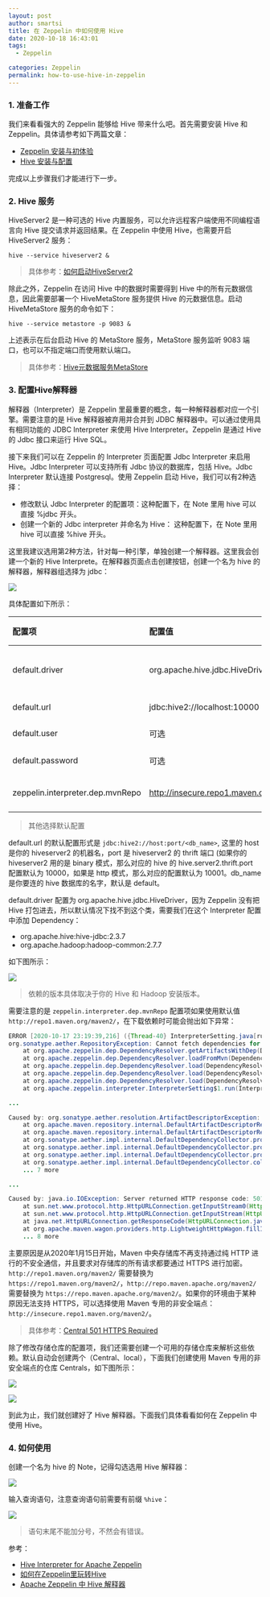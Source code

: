 ```yaml
---
layout: post
author: smartsi
title: 在 Zeppelin 中如何使用 Hive
date: 2020-10-18 16:43:01
tags:
  - Zeppelin

categories: Zeppelin
permalink: how-to-use-hive-in-zeppelin
---
```


### 1. 准备工作

我们来看看强大的 Zeppelin 能够给 Hive 带来什么吧。首先需要安装 Hive 和 Zeppelin。具体请参考如下两篇文章：
- [Zeppelin 安装与初体验](http://smartsi.club/zeppelin-install-and-config.html)
- [Hive 安装与配置](http://smartsi.club/hive-install-and-config.html)

完成以上步骤我们才能进行下一步。

### 2. Hive 服务

HiveServer2 是一种可选的 Hive 内置服务，可以允许远程客户端使用不同编程语言向 Hive 提交请求并返回结果。在 Zeppelin 中使用 Hive，也需要开启 HiveServer2 服务：
```
hive --service hiveserver2 &
```
> 具体参考：[如何启动HiveServer2](http://smartsi.club/how-to-config-and-start-hiveserver2.html)

除此之外，Zeppelin 在访问 Hive 中的数据时需要得到 Hive 中的所有元数据信息，因此需要部署一个 HiveMetaStore 服务提供 Hive 的元数据信息。启动 HiveMetaStore 服务的命令如下：
```
hive --service metastore -p 9083 &
```
上述表示在后台启动 Hive 的 MetaStore 服务，MetaStore 服务监听 9083 端口，也可以不指定端口而使用默认端口。

> 具体参考：[Hive元数据服务MetaStore](http://smartsi.club/hive-metastore-service.html)

### 3. 配置Hive解释器

解释器（Interpreter）是 Zeppelin 里最重要的概念，每一种解释器都对应一个引擎。需要注意的是 Hive 解释器被弃用并合并到 JDBC 解释器中。可以通过使用具有相同功能的 JDBC Interpreter 来使用 Hive Interpreter。Zeppelin 是通过 Hive 的 Jdbc 接口来运行 Hive SQL。

接下来我们可以在 Zeppelin 的 Interpreter 页面配置 Jdbc Interpreter 来启用 Hive。Jdbc Interpreter 可以支持所有 Jdbc 协议的数据库，包括 Hive。Jdbc Interpreter 默认连接 Postgresql。使用 Zeppelin 启动 Hive，我们可以有2种选择：
- 修改默认 Jdbc Interpreter 的配置项：这种配置下，在 Note 里用 hive 可以直接 %jdbc 开头。
- 创建一个新的 Jdbc interpreter 并命名为 Hive： 这种配置下，在 Note 里用 hive 可以直接 %hive 开头。

这里我建议选用第2种方法，针对每一种引擎，单独创建一个解释器。这里我会创建一个新的 Hive Interprete。在解释器页面点击创建按钮，创建一个名为 hive 的解释器，解释器组选择为 jdbc：

![](https://github.com/sjf0115/ImageBucket/blob/main/Zeppelin/how-to-use-hive-in-zeppelin-1.jpg?raw=true)

具体配置如下所示：

| 配置项     | 配置值     | 配置说明 |
| :------------- | :------------- | :------------- |
| default.driver       | org.apache.hive.jdbc.HiveDriver | JDBC驱动程序的类路径 |
| default.url | jdbc:hive2://localhost:10000 | 连接 URL |
| default.user | 可选 | 连接用户名 |
| default.password | 可选 | 连接密码 |
| zeppelin.interpreter.dep.mvnRepo | http://insecure.repo1.maven.org/maven2/ | Maven 远程仓库地址 |

> 其他选择默认配置

default.url 的默认配置形式是 `jdbc:hive2://host:port/<db_name>`, 这里的 host 是你的 hiveserver2 的机器名，port 是 hiveserver2 的 thrift 端口 (如果你的 hiveserver2 用的是 binary 模式，那么对应的 hive 的 hive.server2.thrift.port 配置默认为 10000，如果是 http 模式，那么对应的配置默认为 10001。db_name 是你要连的 hive 数据库的名字，默认是 default。

default.driver 配置为 org.apache.hive.jdbc.HiveDriver，因为 Zeppelin 没有把 Hive 打包进去，所以默认情况下找不到这个类，需要我们在这个 Interpreter 配置中添加 Dependency：
- org.apache.hive:hive-jdbc:2.3.7
- org.apache.hadoop:hadoop-common:2.7.7

如下图所示：

![](https://github.com/sjf0115/ImageBucket/blob/main/Zeppelin/how-to-use-hive-in-zeppelin-4.jpg?raw=true)

> 依赖的版本具体取决于你的 Hive 和 Hadoop 安装版本。

需要注意的是 `zeppelin.interpreter.dep.mvnRepo` 配置项如果使用默认值 `http://repo1.maven.org/maven2/`，在下载依赖时可能会抛出如下异常：
```java
ERROR [2020-10-17 23:19:39,216] ({Thread-40} InterpreterSetting.java[run]:840) - Error while downloading repos for interpreter group : jdbc, go to interpreter setting page click on edit and save it again to make this interpreter work properly. : Cannot fetch dependencies for org.apache.hive:hive-jdbc:2.3.7
org.sonatype.aether.RepositoryException: Cannot fetch dependencies for org.apache.hive:hive-jdbc:2.3.7
	at org.apache.zeppelin.dep.DependencyResolver.getArtifactsWithDep(DependencyResolver.java:179)
	at org.apache.zeppelin.dep.DependencyResolver.loadFromMvn(DependencyResolver.java:128)
	at org.apache.zeppelin.dep.DependencyResolver.load(DependencyResolver.java:76)
	at org.apache.zeppelin.dep.DependencyResolver.load(DependencyResolver.java:93)
	at org.apache.zeppelin.dep.DependencyResolver.load(DependencyResolver.java:85)
	at org.apache.zeppelin.interpreter.InterpreterSetting$1.run(InterpreterSetting.java:832)

...

Caused by: org.sonatype.aether.resolution.ArtifactDescriptorException: Failed to read artifact descriptor for org.apache.hadoop:hadoop-common:jar:2.7.2
	at org.apache.maven.repository.internal.DefaultArtifactDescriptorReader.loadPom(DefaultArtifactDescriptorReader.java:282)
	at org.apache.maven.repository.internal.DefaultArtifactDescriptorReader.readArtifactDescriptor(DefaultArtifactDescriptorReader.java:172)
	at org.sonatype.aether.impl.internal.DefaultDependencyCollector.process(DefaultDependencyCollector.java:412)
	at org.sonatype.aether.impl.internal.DefaultDependencyCollector.process(DefaultDependencyCollector.java:544)
	at org.sonatype.aether.impl.internal.DefaultDependencyCollector.process(DefaultDependencyCollector.java:544)
	at org.sonatype.aether.impl.internal.DefaultDependencyCollector.collectDependencies(DefaultDependencyCollector.java:240)
	... 7 more

...

Caused by: java.io.IOException: Server returned HTTP response code: 501 for URL: http://repo1.maven.org/maven2/org/apache/hadoop/hadoop-common/2.7.2/hadoop-common-2.7.2.pom
	at sun.net.www.protocol.http.HttpURLConnection.getInputStream0(HttpURLConnection.java:1894)
	at sun.net.www.protocol.http.HttpURLConnection.getInputStream(HttpURLConnection.java:1492)
	at java.net.HttpURLConnection.getResponseCode(HttpURLConnection.java:480)
	at org.apache.maven.wagon.providers.http.LightweightHttpWagon.fillInputData(LightweightHttpWagon.java:115)
	... 8 more
```
主要原因是从2020年1月15日开始，Maven 中央存储库不再支持通过纯 HTTP 进行的不安全通信，并且要求对存储库的所有请求都要通过 HTTPS 进行加密。`http://repo1.maven.org/maven2/` 需要替换为 `https://repo1.maven.org/maven2/`，`http://repo.maven.apache.org/maven2/` 需要替换为 `https://repo.maven.apache.org/maven2/`。如果你的环境由于某种原因无法支持 HTTPS，可以选择使用 Maven 专用的非安全端点：`http://insecure.repo1.maven.org/maven2/`。

> 具体参考：[Central 501 HTTPS Required](https://support.sonatype.com/hc/en-us/articles/360041287334)

除了修改存储仓库的配置项，我们还需要创建一个可用的存储仓库来解析这些依赖。默认自动会创建两个（Central、local），下面我们创建使用 Maven 专用的非安全端点的仓库 Centrals，如下图所示：

![](https://github.com/sjf0115/ImageBucket/blob/main/Zeppelin/how-to-use-hive-in-zeppelin-2.jpg?raw=true)

![](https://github.com/sjf0115/ImageBucket/blob/main/Zeppelin/how-to-use-hive-in-zeppelin-3.jpg?raw=true)

到此为止，我们就创建好了 Hive 解释器。下面我们具体看看如何在 Zeppelin 中使用 Hive。

### 4. 如何使用

创建一个名为 hive 的 Note，记得勾选选用 Hive 解释器：

![](https://github.com/sjf0115/ImageBucket/blob/main/Zeppelin/how-to-use-hive-in-zeppelin-5.jpg?raw=true)

输入查询语句，注意查询语句前需要有前缀 `%hive`：

![](https://github.com/sjf0115/ImageBucket/blob/main/Zeppelin/how-to-use-hive-in-zeppelin-6.jpg?raw=true)

> 语句末尾不能加分号，不然会有错误。

参考：
- [Hive Interpreter for Apache Zeppelin](http://zeppelin.apache.org/docs/0.8.2/interpreter/hive.html)
- [如何在Zeppelin里玩转Hive](https://mp.weixin.qq.com/s/TzTrgR-eJ45kppuCabSovA)
- [Apache Zeppelin 中 Hive 解释器](https://cloud.tencent.com/developer/article/1014859)
